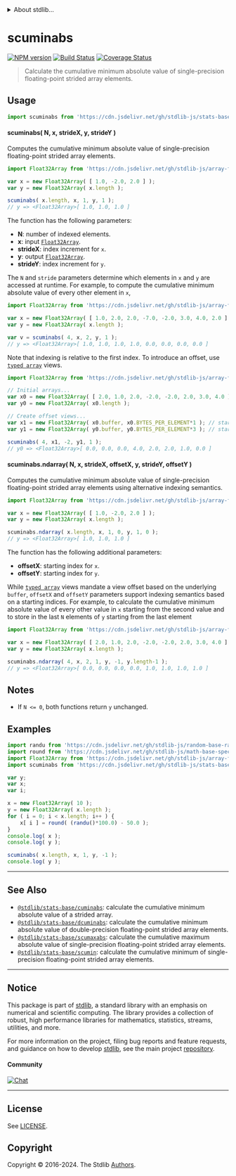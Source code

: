 <!--

@license Apache-2.0

Copyright (c) 2020 The Stdlib Authors.

Licensed under the Apache License, Version 2.0 (the "License");
you may not use this file except in compliance with the License.
You may obtain a copy of the License at

   http://www.apache.org/licenses/LICENSE-2.0

Unless required by applicable law or agreed to in writing, software
distributed under the License is distributed on an "AS IS" BASIS,
WITHOUT WARRANTIES OR CONDITIONS OF ANY KIND, either express or implied.
See the License for the specific language governing permissions and
limitations under the License.

-->


<details>
  <summary>
    About stdlib...
  </summary>
  <p>We believe in a future in which the web is a preferred environment for numerical computation. To help realize this future, we've built stdlib. stdlib is a standard library, with an emphasis on numerical and scientific computation, written in JavaScript (and C) for execution in browsers and in Node.js.</p>
  <p>The library is fully decomposable, being architected in such a way that you can swap out and mix and match APIs and functionality to cater to your exact preferences and use cases.</p>
  <p>When you use stdlib, you can be absolutely certain that you are using the most thorough, rigorous, well-written, studied, documented, tested, measured, and high-quality code out there.</p>
  <p>To join us in bringing numerical computing to the web, get started by checking us out on <a href="https://github.com/stdlib-js/stdlib">GitHub</a>, and please consider <a href="https://opencollective.com/stdlib">financially supporting stdlib</a>. We greatly appreciate your continued support!</p>
</details>

# scuminabs

[![NPM version][npm-image]][npm-url] [![Build Status][test-image]][test-url] [![Coverage Status][coverage-image]][coverage-url] <!-- [![dependencies][dependencies-image]][dependencies-url] -->

> Calculate the cumulative minimum absolute value of single-precision floating-point strided array elements.

<section class="intro">

</section>

<!-- /.intro -->



<section class="usage">

## Usage

```javascript
import scuminabs from 'https://cdn.jsdelivr.net/gh/stdlib-js/stats-base-scuminabs@deno/mod.js';
```

#### scuminabs( N, x, strideX, y, strideY )

Computes the cumulative minimum absolute value of single-precision floating-point strided array elements.

```javascript
import Float32Array from 'https://cdn.jsdelivr.net/gh/stdlib-js/array-float32@deno/mod.js';

var x = new Float32Array( [ 1.0, -2.0, 2.0 ] );
var y = new Float32Array( x.length );

scuminabs( x.length, x, 1, y, 1 );
// y => <Float32Array>[ 1.0, 1.0, 1.0 ]
```

The function has the following parameters:

-   **N**: number of indexed elements.
-   **x**: input [`Float32Array`][@stdlib/array/float32].
-   **strideX**: index increment for `x`.
-   **y**: output [`Float32Array`][@stdlib/array/float32].
-   **strideY**: index increment for `y`.

The `N` and `stride` parameters determine which elements in `x` and `y` are accessed at runtime. For example, to compute the cumulative minimum absolute value of every other element in `x`,

```javascript
import Float32Array from 'https://cdn.jsdelivr.net/gh/stdlib-js/array-float32@deno/mod.js';

var x = new Float32Array( [ 1.0, 2.0, 2.0, -7.0, -2.0, 3.0, 4.0, 2.0 ] );
var y = new Float32Array( x.length );

var v = scuminabs( 4, x, 2, y, 1 );
// y => <Float32Array>[ 1.0, 1.0, 1.0, 1.0, 0.0, 0.0, 0.0, 0.0 ]
```

Note that indexing is relative to the first index. To introduce an offset, use [`typed array`][mdn-typed-array] views.

<!-- eslint-disable stdlib/capitalized-comments -->

```javascript
import Float32Array from 'https://cdn.jsdelivr.net/gh/stdlib-js/array-float32@deno/mod.js';

// Initial arrays...
var x0 = new Float32Array( [ 2.0, 1.0, 2.0, -2.0, -2.0, 2.0, 3.0, 4.0 ] );
var y0 = new Float32Array( x0.length );

// Create offset views...
var x1 = new Float32Array( x0.buffer, x0.BYTES_PER_ELEMENT*1 ); // start at 2nd element
var y1 = new Float32Array( y0.buffer, y0.BYTES_PER_ELEMENT*3 ); // start at 4th element

scuminabs( 4, x1, -2, y1, 1 );
// y0 => <Float32Array>[ 0.0, 0.0, 0.0, 4.0, 2.0, 2.0, 1.0, 0.0 ]
```

#### scuminabs.ndarray( N, x, strideX, offsetX, y, strideY, offsetY )

Computes the cumulative minimum absolute value of single-precision floating-point strided array elements using alternative indexing semantics.

```javascript
import Float32Array from 'https://cdn.jsdelivr.net/gh/stdlib-js/array-float32@deno/mod.js';

var x = new Float32Array( [ 1.0, -2.0, 2.0 ] );
var y = new Float32Array( x.length );

scuminabs.ndarray( x.length, x, 1, 0, y, 1, 0 );
// y => <Float32Array>[ 1.0, 1.0, 1.0 ]
```

The function has the following additional parameters:

-   **offsetX**: starting index for `x`.
-   **offsetY**: starting index for `y`.

While [`typed array`][mdn-typed-array] views mandate a view offset based on the underlying `buffer`, `offsetX` and `offsetY` parameters support indexing semantics based on a starting indices. For example, to calculate the cumulative minimum absolute value of every other value in `x` starting from the second value and to store in the last `N` elements of `y` starting from the last element

```javascript
import Float32Array from 'https://cdn.jsdelivr.net/gh/stdlib-js/array-float32@deno/mod.js';

var x = new Float32Array( [ 2.0, 1.0, 2.0, -2.0, -2.0, 2.0, 3.0, 4.0 ] );
var y = new Float32Array( x.length );

scuminabs.ndarray( 4, x, 2, 1, y, -1, y.length-1 );
// y => <Float32Array>[ 0.0, 0.0, 0.0, 0.0, 1.0, 1.0, 1.0, 1.0 ]
```

</section>

<!-- /.usage -->

<section class="notes">

## Notes

-   If `N <= 0`, both functions return `y` unchanged.

</section>

<!-- /.notes -->

<section class="examples">

## Examples

<!-- eslint no-undef: "error" -->

```javascript
import randu from 'https://cdn.jsdelivr.net/gh/stdlib-js/random-base-randu@deno/mod.js';
import round from 'https://cdn.jsdelivr.net/gh/stdlib-js/math-base-special-round@deno/mod.js';
import Float32Array from 'https://cdn.jsdelivr.net/gh/stdlib-js/array-float32@deno/mod.js';
import scuminabs from 'https://cdn.jsdelivr.net/gh/stdlib-js/stats-base-scuminabs@deno/mod.js';

var y;
var x;
var i;

x = new Float32Array( 10 );
y = new Float32Array( x.length );
for ( i = 0; i < x.length; i++ ) {
    x[ i ] = round( (randu()*100.0) - 50.0 );
}
console.log( x );
console.log( y );

scuminabs( x.length, x, 1, y, -1 );
console.log( y );
```

</section>

<!-- /.examples -->

<section class="references">

</section>

<!-- /.references -->

<!-- Section for related `stdlib` packages. Do not manually edit this section, as it is automatically populated. -->

<section class="related">

* * *

## See Also

-   <span class="package-name">[`@stdlib/stats-base/cuminabs`][@stdlib/stats/base/cuminabs]</span><span class="delimiter">: </span><span class="description">calculate the cumulative minimum absolute value of a strided array.</span>
-   <span class="package-name">[`@stdlib/stats-base/dcuminabs`][@stdlib/stats/base/dcuminabs]</span><span class="delimiter">: </span><span class="description">calculate the cumulative minimum absolute value of double-precision floating-point strided array elements.</span>
-   <span class="package-name">[`@stdlib/stats-base/scumaxabs`][@stdlib/stats/base/scumaxabs]</span><span class="delimiter">: </span><span class="description">calculate the cumulative maximum absolute value of single-precision floating-point strided array elements.</span>
-   <span class="package-name">[`@stdlib/stats-base/scumin`][@stdlib/stats/base/scumin]</span><span class="delimiter">: </span><span class="description">calculate the cumulative minimum of single-precision floating-point strided array elements.</span>

</section>

<!-- /.related -->

<!-- Section for all links. Make sure to keep an empty line after the `section` element and another before the `/section` close. -->


<section class="main-repo" >

* * *

## Notice

This package is part of [stdlib][stdlib], a standard library with an emphasis on numerical and scientific computing. The library provides a collection of robust, high performance libraries for mathematics, statistics, streams, utilities, and more.

For more information on the project, filing bug reports and feature requests, and guidance on how to develop [stdlib][stdlib], see the main project [repository][stdlib].

#### Community

[![Chat][chat-image]][chat-url]

---

## License

See [LICENSE][stdlib-license].


## Copyright

Copyright &copy; 2016-2024. The Stdlib [Authors][stdlib-authors].

</section>

<!-- /.stdlib -->

<!-- Section for all links. Make sure to keep an empty line after the `section` element and another before the `/section` close. -->

<section class="links">

[npm-image]: http://img.shields.io/npm/v/@stdlib/stats-base-scuminabs.svg
[npm-url]: https://npmjs.org/package/@stdlib/stats-base-scuminabs

[test-image]: https://github.com/stdlib-js/stats-base-scuminabs/actions/workflows/test.yml/badge.svg?branch=v0.2.0
[test-url]: https://github.com/stdlib-js/stats-base-scuminabs/actions/workflows/test.yml?query=branch:v0.2.0

[coverage-image]: https://img.shields.io/codecov/c/github/stdlib-js/stats-base-scuminabs/main.svg
[coverage-url]: https://codecov.io/github/stdlib-js/stats-base-scuminabs?branch=main

<!--

[dependencies-image]: https://img.shields.io/david/stdlib-js/stats-base-scuminabs.svg
[dependencies-url]: https://david-dm.org/stdlib-js/stats-base-scuminabs/main

-->

[chat-image]: https://img.shields.io/gitter/room/stdlib-js/stdlib.svg
[chat-url]: https://app.gitter.im/#/room/#stdlib-js_stdlib:gitter.im

[stdlib]: https://github.com/stdlib-js/stdlib

[stdlib-authors]: https://github.com/stdlib-js/stdlib/graphs/contributors

[umd]: https://github.com/umdjs/umd
[es-module]: https://developer.mozilla.org/en-US/docs/Web/JavaScript/Guide/Modules

[deno-url]: https://github.com/stdlib-js/stats-base-scuminabs/tree/deno
[deno-readme]: https://github.com/stdlib-js/stats-base-scuminabs/blob/deno/README.md
[umd-url]: https://github.com/stdlib-js/stats-base-scuminabs/tree/umd
[umd-readme]: https://github.com/stdlib-js/stats-base-scuminabs/blob/umd/README.md
[esm-url]: https://github.com/stdlib-js/stats-base-scuminabs/tree/esm
[esm-readme]: https://github.com/stdlib-js/stats-base-scuminabs/blob/esm/README.md
[branches-url]: https://github.com/stdlib-js/stats-base-scuminabs/blob/main/branches.md

[stdlib-license]: https://raw.githubusercontent.com/stdlib-js/stats-base-scuminabs/main/LICENSE

[@stdlib/array/float32]: https://github.com/stdlib-js/array-float32/tree/deno

[mdn-typed-array]: https://developer.mozilla.org/en-US/docs/Web/JavaScript/Reference/Global_Objects/TypedArray

<!-- <related-links> -->

[@stdlib/stats/base/cuminabs]: https://github.com/stdlib-js/stats-base-cuminabs/tree/deno

[@stdlib/stats/base/dcuminabs]: https://github.com/stdlib-js/stats-base-dcuminabs/tree/deno

[@stdlib/stats/base/scumaxabs]: https://github.com/stdlib-js/stats-base-scumaxabs/tree/deno

[@stdlib/stats/base/scumin]: https://github.com/stdlib-js/stats-base-scumin/tree/deno

<!-- </related-links> -->

</section>

<!-- /.links -->
